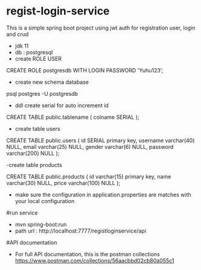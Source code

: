 # regist-login-service
This is a simple spring boot project using jwt auth for registration user, login and crud
- jdk 11
- db : postgresql 
- create ROLE USER

CREATE ROLE postgresdb WITH LOGIN PASSWORD 'Yuhu123’;

- create new schema database

psql postgres -U postgresdb

- ddl create serial for auto increment id

CREATE TABLE public.tablename (
colname SERIAL
);

- create table users

CREATE TABLE public.users (
id SERIAL primary key,
username varchar(40) NULL,
email varchar(25) NULL,
gender varchar(6) NULL,
password varchar(200) NULL
);

-create table products

CREATE TABLE public.products (
id varchar(15) primary key,
name varchar(30) NULL,
price varchar(100) NULL
);

- make sure the configuration in application.properties are matches with your local configuration

#run service
- mvn spring-boot:run
- path url : http://localhost:7777/registloginservice/api

#API documentation
- For full API documentation, this is the postman collections
  https://www.postman.com/collections/56aacbbd02cb80a055c1